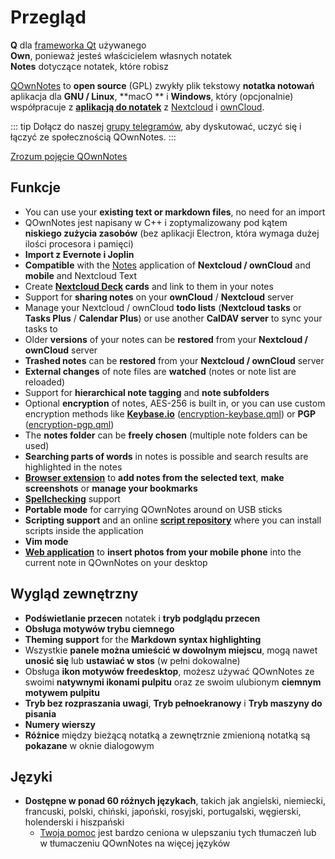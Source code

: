 # Przegląd

<template>
<v-carousel cycle show-arrows-on-hover>
  <v-carousel-item>
    <img src="/screenshots/screenshot.png" alt="Zrzut ekranu QOwnNotes" />
    <div class="sheet">
      Edytuj swoje notatki za pomocą podświetlania znaczników, kolorowych znaczników i podfolderów
    </div>
  </v-carousel-item>
  <v-carousel-item>
    <img src="/screenshots/screenshot-minimal.png" alt="Widok minimalny" />
    <div class="sheet">
      Minimalny, domyślny interfejs. który może być dodatkowo uproszczony
    </div>
  </v-carousel-item>
  <v-carousel-item>
    <img src="/screenshots/screenshot-vertical.png" alt="Widok pionowy" />
    <div class="sheet">
      Przeglądaj swoje notatki w pionowym widoku przecen, przesuwając panele
    </div>
  </v-carousel-item>
  <v-carousel-item>
    <img src="/screenshots/screenshot-portable-mode.png" alt="Tryb przenośny" />
    <div class="sheet">
      Tryb przenośny dla pamięci USB
    </div>
  </v-carousel-item>
  <v-carousel-item>
    <img src="/screenshots/screenshot-1col.png" alt="Jedna kolumna" />
    <div class="sheet">
      Wszystkie panele można umieścić w dowolnym miejscu
    </div>
  </v-carousel-item>
  <v-carousel-item>
    <img src="/screenshots/screenshot-darkmode.png" alt="screenshot darkmode" />
    <div class="sheet">
      Tryb ciemny
    </div>
  </v-carousel-item>
  <v-carousel-item>
    <img src="/screenshots/screenshot-distraction-free-mode.png" alt="screenshot-distraction-free-mode" />
    <div class="sheet">
      Tryb nie przeszkadzać
    </div>
  </v-carousel-item>
  <v-carousel-item>
    <img src="/screenshots/screenshot-encrypted-note-decrypted.png" alt="Szyfrowanie notatek" />
    <div class="sheet">
      Opcjonalne szyfrowanie notatek AES (również skryptowe)
    </div>
  </v-carousel-item>
  <v-carousel-item>
    <img src="/screenshots/screenshot-encrypted-note.png" alt="Zaszyfrowana notatka" />
    <div class="sheet">
      Zaszyfrowane notatki są nadal tekstem
    </div>
  </v-carousel-item>
  <v-carousel-item>
    <img src="/screenshots/screenshot-diff.png" alt="screenshot diff" />
    <div class="sheet">
      Pokaż różnicę między nutami, gdy została zmieniona zewnętrznie
    </div>
  </v-carousel-item>
  <v-carousel-item>
    <img src="/screenshots/screenshot-export-print.png" alt="screenshot-export-print" />
    <div class="sheet">
      Uwaga eksport i drukowanie PDF
    </div>
  </v-carousel-item>
  <v-carousel-item>
    <img src="/screenshots/screenshot-freedesktop-theme.png" alt="screenshot-freedesktop-theme" />
    <div class="sheet">
      Ikony za pośrednictwem motywu Freedesktop
    </div>
  </v-carousel-item>
  <v-carousel-item>
    <img src="/screenshots/screenshot-other-workspace.png" alt="screenshot-other-workspace" />
    <div class="sheet">
      Możesz mieć różne obszary robocze
    </div>
  </v-carousel-item>
  <v-carousel-item>
    <img src="/screenshots/screenshot-qml.png" alt="screenshot-qml" />
    <div class="sheet">
      Skryptowalny
    </div>
  </v-carousel-item>
  <v-carousel-item>
    <img src="/screenshots/screenshot-russian.png" alt="screenshot-russian" />
    <div class="sheet">
      Przetłumaczone na wiele języków
    </div>
  </v-carousel-item>
  <v-carousel-item>
    <img src="/screenshots/screenshot-search-in-all-notes.png" alt="screenshot-search-in-all-notes" />
    <div class="sheet">
      Przeszukaj wszystkie notatki
    </div>
  </v-carousel-item>
  <v-carousel-item>
    <img src="/screenshots/screenshot-search-in-current-note.png" alt="screenshot-search-in-current-note" />
    <div class="sheet">
      Szukaj w bieżącej notatce
    </div>
  </v-carousel-item>
  <v-carousel-item>
    <img src="/screenshots/screenshot-settings-note-folders.png" alt="screenshot-settings-note-folders" />
    <div class="sheet">
      Możliwość korzystania z wielu folderów notatek
    </div>
  </v-carousel-item>
  <v-carousel-item>
    <img src="/screenshots/screenshot-todo.png" alt="screenshot-todo" />
    <div class="sheet">
      Zarządzaj listami rzeczy do zrobienia za pomocą CalDAV
    </div>
  </v-carousel-item>
  <v-carousel-item>
    <img src="/screenshots/screenshot-trash.png" alt="screenshot-trash" />
    <div class="sheet">
      Zarządzaj usuniętymi notatkami na serwerze Nextcloud
    </div>
  </v-carousel-item>
  <v-carousel-item>
    <img src="/screenshots/screenshot-versioning.png" alt="screenshot-versioning" />
    <div class="sheet">
      Zarządzaj wersjami notatek na serwerze Nextcloud
    </div>
  </v-carousel-item>
</v-carousel>
</template>

<v-divider />

**Q** dla [frameworka Qt](https://www.qt.io/) używanego  
**Own**, ponieważ jesteś właścicielem własnych notatek  
**Notes** dotyczące notatek, które robisz

<v-divider />

[QOwnNotes](https://www.qownnotes.org/) to **open source** (GPL) zwykły plik tekstowy **notatka notowań** aplikacja dla **GNU / Linux**, **macO ** i **Windows**, który (opcjonalnie) współpracuje z [**aplikacją do notatek**](https://github.com/nextcloud/notes) z [Nextcloud](https://nextcloud.com/) i [ownCloud](https://owncloud.org/).

::: tip
Dołącz do naszej [grupy telegramów](https://t.me/QOwnNotes), aby dyskutować, uczyć się i łączyć ze społecznością QOwnNotes.
:::

[Zrozum pojęcie QOwnNotes](concept.md)

## Funkcje
- You can use your **existing text or markdown files**, no need for an import
- QOwnNotes jest napisany w C++ i zoptymalizowany pod kątem **niskiego zużycia zasobów** (bez aplikacji Electron, która wymaga dużej ilości procesora i pamięci)
- **Import z Evernote i Joplin**
- **Compatible** with the [Notes](https://apps.nextcloud.com/apps/notes) application of **Nextcloud / ownCloud** and **mobile** and Nextcloud Text
- Create **[Nextcloud Deck](https://apps.nextcloud.com/apps/deck) cards** and link to them in your notes
- Support for **sharing notes** on your **ownCloud** / **Nextcloud** server
- Manage your Nextcloud / ownCloud **todo lists** (**Nextcloud tasks** or **Tasks Plus** / **Calendar Plus**) or use another **CalDAV server** to sync your tasks to
- Older **versions** of your notes can be **restored** from your **Nextcloud / ownCloud** server
- **Trashed notes** can be **restored** from your **Nextcloud / ownCloud** server
- **External changes** of note files are **watched** (notes or note list are reloaded)
- Support for **hierarchical note tagging** and **note subfolders**
- Optional **encryption** of notes, AES-256 is built in, or you can use custom encryption methods like **[Keybase.io](https://keybase.io/)** ([encryption-keybase.qml](https://github.com/pbek/QOwnNotes/blob/main/doc/scripting/encryption-keybase.qml)) or **PGP** ([encryption-pgp.qml](https://github.com/pbek/QOwnNotes/blob/main/doc/scripting/encryption-pgp.qml))
- The **notes folder** can be **freely chosen** (multiple note folders can be used)
- **Searching parts of words** in notes is possible and search results are highlighted in the notes
- [**Browser extension**](browser-extension.md) to **add notes from the selected text**, **make screenshots** or **manage your bookmarks**
- [**Spellchecking**](../editor/spellchecking.md) support
- **Portable mode** for carrying QOwnNotes around on USB sticks
- **Scripting support** and an online [**script repository**](https://github.com/qownnotes/scripts) where you can install scripts inside the application
- **Vim mode**
- **[Web application](web-app.md)** to **insert photos from your mobile phone** into the current note in QOwnNotes on your desktop


## Wygląd zewnętrzny
- **Podświetlanie przecen** notatek i **tryb podglądu przecen**
- **Obsługa motywów trybu ciemnego**
- **Theming support** for the **Markdown syntax highlighting**
- Wszystkie **panele można umieścić w dowolnym miejscu**, mogą nawet **unosić się** lub **ustawiać w stos** (w pełni dokowalne)
- Obsługa **ikon motywów freedesktop**, możesz używać QOwnNotes ze swoimi **natywnymi ikonami pulpitu** oraz ze swoim ulubionym **ciemnym motywem pulpitu**
- **Tryb bez rozpraszania uwagi**, **Tryb pełnoekranowy** i **Tryb maszyny do pisania**
- **Numery wierszy**
- **Różnice** między bieżącą notatką a zewnętrznie zmienioną notatką są **pokazane** w oknie dialogowym

## Języki
- **Dostępne w ponad 60 różnych językach**, takich jak angielski, niemiecki, francuski, polski, chiński, japoński, rosyjski, portugalski, węgierski, holenderski i hiszpański
  - [Twoja pomoc](../contributing/translation.md) jest bardzo ceniona w ulepszaniu tych tłumaczeń lub w tłumaczeniu QOwnNotes na więcej języków

<style>
.sheet {
  position: absolute;
  bottom: 50px;
  background-color: rgba(0,0,0, 0.5);
  color: white;
  text-align: center;
  display: flex;
  align-items:center;
  justify-content:center;
  height: 50px;
  width: 100%;
}

.v-window__next {
  right: 0;
}

@media (max-width: 500px) {
  .v-carousel {
    height: 400px!important;
  }
}

@media (max-width: 350px) {
  .v-carousel {
    height: 250px!important;
  }
}

@media (max-width: 200px) {
  .v-carousel {
    height: 150px!important;
  }
}
</style>
